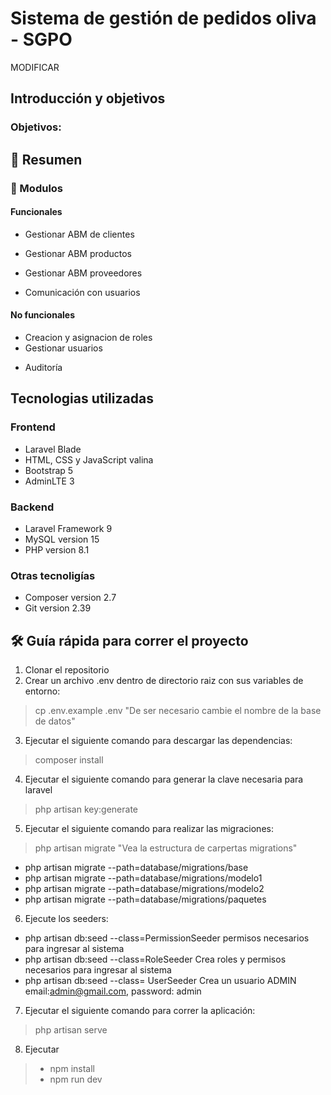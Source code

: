 # Sistema de gestión de pedidos oliva - SGPO

MODIFICAR

## Introducción y objetivos


### Objetivos:



## 🌟 Resumen

### 🚀 Modulos

#### Funcionales

- Gestionar ABM de clientes
<!-- - Gestionar ABM de pedidos -->
<!-- - Gestionar ABM materiales -->
- Gestionar ABM productos
<!-- - Gestionar ABM diseños -->
- Gestionar ABM proveedores
<!-- - Gestionar ABM presupuesto para pedido -->
<!-- - Gestionar ABM oferta de materiales
- Actualización de precios de materiales -->
- Comunicación con usuarios

#### No funcionales

- Creacion y asignacion de roles
- Gestionar usuarios
<!-- - Generación de reportes -->
- Auditoría

## Tecnologias utilizadas

### Frontend

- Laravel Blade
- HTML, CSS y JavaScript valina
- Bootstrap 5
- AdminLTE 3

### Backend

- Laravel Framework 9
- MySQL version 15
- PHP version 8.1

### Otras tecnoligías

- Composer version 2.7
- Git version 2.39

## 🛠️ Guía rápida para correr el proyecto

1. Clonar el repositorio
2. Crear un archivo .env dentro de directorio raiz con sus variables de entorno:
> cp .env.example .env
> "De ser necesario cambie el nombre de la base de datos"
3. Ejecutar el siguiente comando para descargar las dependencias:
> composer install
4. Ejecutar el siguiente comando para generar la clave necesaria para laravel 
> php artisan key:generate
5. Ejecutar el siguiente comando para realizar las migraciones:
> php artisan migrate
> "Vea la estructura de carpertas migrations"
- php artisan migrate --path=database/migrations/base
- php artisan migrate --path=database/migrations/modelo1
- php artisan migrate --path=database/migrations/modelo2
- php artisan migrate --path=database/migrations/paquetes

6. Ejecute los seeders:
- php artisan db:seed --class=PermissionSeeder
permisos necesarios para ingresar al sistema
- php artisan db:seed --class=RoleSeeder
    Crea roles y permisos necesarios para ingresar al sistema
- php artisan db:seed --class=  UserSeeder 
 Crea un usuario ADMIN
   email:admin@gmail.com, password: admin

7. Ejecutar el siguiente comando para correr la aplicación:
> php artisan serve

8. Ejecutar 
>- npm install
>- npm run dev

